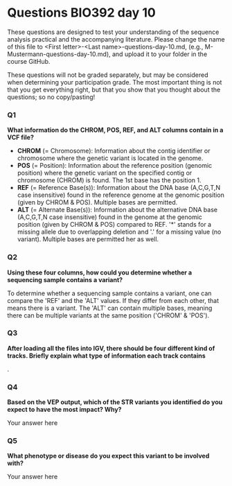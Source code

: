 
# Questions BIO392 day 10
These questions are designed to test your understanding of the sequence analysis practical and the accompanying literature. Please change the name of this file to \<First letter\>-\<Last name\>-questions-day-10.md, (e.g., M-Mustermann-questions-day-10.md), and upload it to your folder in the course GitHub.

These questions will not be graded separately, but may be considered when determining your participation grade. The most important thing is not that you get everything right, but that you show that you thought about the questions; so no copy/pasting!

### Q1
**What information do the CHROM, POS, REF, and ALT columns contain in a VCF file?**

* **CHROM** (= Chromosome): Information about the contig identifier or chromosome where the genetic variant is located in the genome.
* **POS** (= Position): Information about the reference position (genomic position) where the genetic variant on the specified contig or chromosome (CHROM) is found. The 1st base has the position 1.
* **REF** (= Reference Base(s)): Information about the DNA base (A,C,G,T,N case insensitive) found in the reference genome at the genomic position (given by CHROM & POS). Multiple bases are permitted.
* **ALT** (= Alternate Base(s)): Information about the alternative DNA base (A,C,G,T,N case insensitive) found in the genome at the genomic position (given by CHROM & POS) compared to REF. '*' stands for a missing allele due to overlapping deletion and '.' for a missing value (no variant). Multiple bases are permitted her as well.

### Q2
**Using these four columns, how could you determine whether a sequencing sample contains a variant?**

To determine whether a sequencing sample contains a variant, one can compare the 'REF' and the 'ALT' values. If they differ from each other, that means there is a variant. The 'ALT' can contain multiple bases, meaning there can be multiple variants at the same position ('CHROM' & 'POS').

### Q3
**After loading all the files into IGV, there should be four different kind of tracks. Briefly explain what type of information each track contains**

.

### Q4
**Based on the VEP output, which of the STR variants you identified do you expect to have the most impact? Why?**

Your answer here

### Q5
**What phenotype or disease do you expect this variant to be involved with?**

Your answer here

